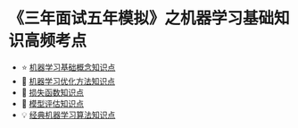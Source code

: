 # 《三年面试五年模拟》之机器学习基础知识高频考点

- :star: [机器学习基础概念知识点](机器学习基础概念知识点.md)
- :rocket: [机器学习优化方法知识点](机器学习优化方法知识点.md)
- :orange_book: [损失函数知识点](损失函数知识点.md)
- :blue_book: [模型评估知识点](模型评估知识点.md)
- :bulb: [经典机器学习算法知识点](经典机器学习算法知识点.md)
